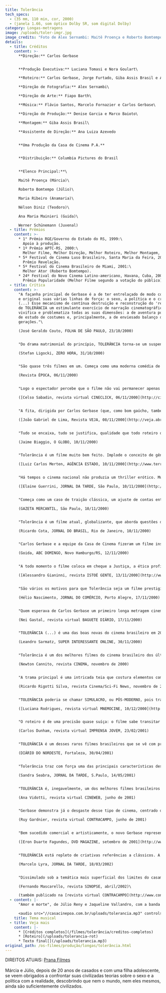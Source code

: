 ```yaml
---
title: Tolerância
tech_specs:
  - (35 mm, 110 min, cor, 2000)
  - (janela 1.66, som óptico Dolby SR, som digital Dolby)
category: Longas-metragens
image: /uploads/toler-imgr.jpg
image_credits: "Foto de Alex Sernambi: Maitê Proença e Roberto Bomtempo"
details:
  - title: Créditos
    content: >-
      **Direção:** Carlos Gerbase


      **Produção Executiva:** Luciana Tomasi e Nora Goulart\

      **Roteiro:** Carlos Gerbase, Jorge Furtado, Giba Assis Brasil e Alvaro Luiz Teixeira\

      **Direção de Fotografia:** Alex Sernambi\

      **Direção de Arte:** Fiapo Barth\

      **Música:** Flávio Santos, Marcelo Fornazier e Carlos Gerbase\

      **Direção de Produção:** Denise Garcia e Marco Baioto\

      **Montagem:** Giba Assis Brasil\

      **Assistente de Direção:** Ana Luiza Azevedo


      **Uma Produção da Casa de Cinema P.A.**


      **Distribuição:** Columbia Pictures do Brasil


      **Elenco Principal:**\

      Maitê Proença (Márcia)\

      Roberto Bomtempo (Júlio)\

      Maria Ribeiro (Anamaria)\

      Nélson Diniz (Teodoro)\

      Ana Maria Mainieri (Guida)\

      Werner Schünemann (Juvenal)
  - title: Prêmios
    content: >-
      * 1° Prêmio RGE/Governo do Estado do RS, 1999:\
        Apoio à produção.
      * 1º Prêmio APTC-RS, 2000:\
        Melhor Filme, Melhor Direção, Melhor Roteiro, Melhor Montagem, Melhor Música, Melhor Som, Melhor Direção de Arte
      * 5º Festival de Cinema Luso Brasileiro, Santa Maria da Feira, 2001:\
        Prêmio Revelação.
      * 5º Festival do Cinema Brasileiro de Miami, 2001:\
        Melhor Ator (Roberto Bomtempo).
      * 24º Festival do Novo Cinema Latino-americano, Havana, Cuba, 2002:\
        Prêmio Popularidade (Melhor Filme segundo a votação do público)
  - title: Crítica
    content: >-
      "A façanha principal de Gerbase é a de ter entrelaçado de modo competente
      e original suas várias linhas de força: o sexo, a política e o crime.
      (...) Esse mecanismo de contínua destruição e reconstrução do 'real' faz
      de TOLERÂNCIA um estimulante exercício de narração cinematográfica, que
      vivifica e problematiza todas as suas dimensões: a de aventura policial, a
      de estudo de costumes e, principalmente, a de enviesado balanço de
      gerações."\

      (José Geraldo Couto, FOLHA DE SÃO PAULO, 23/10/2000)


      "Do drama matrimonial do princípio, TOLERÂNCIA torna-se um suspense eficiente, em que Gerbase usa o recurso da não-linearidade. TOLERÂNCIA vale o ingresso."\

      (Stefan Ligocki, ZERO HORA, 31/10/2000)


      "São quase três filmes em um. Começa como uma moderna comédia de costumes, vira um drama conjugal barra-pesada e termina como um suspense bem arquitetado. (...) O resultado é uma hábil mistura de ingredientes. TOLERÂNCIA consegue ser despretensioso sem cair na banalidade."\

      (Revista ÉPOCA, 06/11/2000)


      "Logo o espectador percebe que o filme não vai permanecer apenas no plano das idéias e das reflexões. Pelo contrário, ele vai além, muito além, sempre brindando o público com dúvidas e armadilhas perspicazes, como deve acontecer num bom drama policial. (...) Competente e eficiente, o filme envolve e prende a atenção do espectador. É mais um belo trabalho brasileiro que merece ser conferido na tela grande."\

      ([Celso Sabadin, revista virtual CINECLICK, 06/11/2000](http://cinema.cineclick.uol.com.br/index.php/criticas/imprimir/titulo/tolerancia/id/129))


      "A fita, dirigida por Carlos Gerbase (que, como bom gaúcho, também é escritor e acaba de lançar um novo livro), é modernérrima. Tem troca de casais, banda de rock pauleira formada por mulheres. Poderia ser filmada em qualquer metrópole brasileira, exceto por alguns detalhes. Todos os personagens se tratam por tu. Até Maitê Proença, que é paulista, aprendeu a chamar policial de brigadiano. E o personagem de Roberto Bomtempo trabalha com computação gráfica e, a certa altura, aparece encarando um chimarrão."\

      ([João Gabriel de Lima, Revista VEJA, 08/11/2000](http://veja.abril.com.br/081100/p_048.html))


      "Tudo se encaixa, tudo se justifica, qualidade que todo roteiro quebra-cabeças persegue, mas quase nenhum alcança. Tolerância é um filme afilado na teoria, exemplar na execução e, o mais importante, capaz de somar apelo comercial e inteligência."\

      (Jaime Biaggio, O GLOBO, 10/11/2000)


      "Tolerância é um filme muito bem feito. Implode o conceito de gênero, porque trafega por vários deles, o que não deixa de revelar que outra das preocupações de Gerbase, além de (re)ver criticamente os ideais da geração de 68, é discutir a própria linguagem."\

      ([Luiz Carlos Merten, AGÊNCIA ESTADO, 10/11/2000](http://www.terra.com.br/cinema/drama/tolerancia.htm))


      "Há tempos o cinema nacional não produzia um thriller erótico. Muito menos um envolvente. Tolerância, de Carlos Gerbase, dá a largada como um drama conjugal, mas pouco a pouco prende a atenção do espectador enveredando pelo suspense."\

      ([Elaine Guerrini, JORNAL DA TARDE, São Paulo, 10/11/2000](http://www.terra.com.br/cinema/noticias/2000/11/10/006.htm))


      "Começa como um caso de traição clássica, um ajuste de contas entre marido e mulher, passa por thriller policial e ainda questiona os valores morais de uma geração livre. Tudo costurado com talento."\

      (GAZETA MERCANTIL, São Paulo, 10/11/2000)


      "Tolerância é um filme atual, globalizante, que aborda questões diretamente ligadas ao país, como a incompatibilidade entre o discurso da justiça e a realidade social, assim como temas universais, como a nova ordem imposta pelo fenômeno da virtualidade. Num mundo em que o real é cada vez mais manipulável, a tolerância corre o risco de tornar uma utopia. Azar da civilização."\

      (Ricardo Cota, JORNAL DO BRASIL, Rio de Janeiro, 10/11/2000)


      "Carlos Gerbase e a equipe da Casa de Cinema fizeram um filme instigante e moderno, que não se esgota a uma primeira visão. Tolerância consegue, ao mesmo tempo, ser irônico e assustador, mostrando muito de nossa realidade atual em termos comportamentais e políticos."\

      (Goida, ABC DOMINGO, Novo Hamburgo/RS, 12/11/2000)


      "A todo momento o filme coloca em cheque a Justiça, a ética profissional, a fidelidade no casamento e assim por diante. A tolerância, no caso dos personagens, muito bem interpretados, atinge graus de elasticidade impressionantes. O diretor, que também assina o roteiro com Jorge Furtado, Giba Assis Brasil e Álvaro Teixeira, faz um paralelo com o País e a população hoje. E acerta em cheio."\

      ([Alessandro Gianinni, revista ISTOÉ GENTE, 13/11/2000](http://www.terra.com.br/istoegente/67/divearte/cine_tolerancia.htm))


      "São vários os motivos para que Tolerância seja um filme prestigiado. Gerbase se aproxima das formas clássicas da narrativa, mas não se recusa a ser moderno. E seu filme possui a primeira e essencial virtude: procura expressar-se através da observação de personagens autênticos. Eis um relato que procura falar do mundo olhando para as criaturas que o habitam."\

      (Hélio Nascimento, JORNAL DO COMÉRCIO, Porto Alegre, 17/11/2000)


      "Quem esperava de Carlos Gerbase um primeiro longa metragem cinematograficamente perfeito não terá surpresa alguma com TOLERÂNCIA. Dizer que é o melhor filme realizado no Rio Grande do Sul seria pouco - afinal, não temos tantos filmes assim - mas chego a ponto de não temer afirmar que, mais do que isto,TOLERÂNCIA me parece o melhor filme (enquanto produto cinematográfico) realizado no Brasil dos últimos anos. Imagem perfeita, som perfeito, montagem muito boa e uma direção de gente grande, fazem a gente sair do cinema, aqui em Porto Alegre, com um baita orgulho. Afinal, o Rio Grande do Sul sabe fazer cinema. Ou, pelo menos, Gerbase sabe, e muito bem."\

      (Nei Gastal, revista virtual BAGUETE DIÁRIO, 17/11/2000)


      "TOLERÂNCIA (...) é uma das boas novas do cinema brasileiro em 2000. E é cinema urbano, sem aquela nostalgia repleta de mauvaise conscience que obriga todo diretor, não importando sua origem, a se embrenhar na caatinga, em bumbas-meu-boi e outros artigos folclóricos para americano ver na Festa do Oscar. (...) Se você mora em Porto Alegre (...), vai reconhecer na hora que os atores estão falando de um jeito diferente. É o "porto-alegrês", uma variante do português brasileiro que guarda algumas curiosidades. A conjugação esquisita da segunda pessoa do singular é uma dessas peculiaridades praticadas ao Sul do Brasil."\

      (Leandro Sarmatz, SUPER INTERESSANTE ONLINE, 30/11/2000)


      "Tolerância é um dos melhores filmes do cinema brasileiro dos últimos anos. Além do filme propriamente dito, o modelo de produção, baseado na realização coletiva, é um exemplo a ser seguido pelo cinema brasileiro."\

      (Newton Cannito, revista CINEMA, novembro de 2000)


      "A trama principal é uma intricada teia que costura elementos como adultério, traição, assassinato e - como o próprio titulo indica - tolerância. O grande ponto positivo do roteiro - e um artifício pouco usado no cinema nacional - é deixar o espectador intrigado com as inúmeras versões dos fatos ocorridos, explicando todos os acontecimentos apenas no final. Isso faz com que o público não desgrude os olhos da tela até se convencer, verdadeiramente, não apenas do que aconteceu, mas também de como tudo aconteceu, e isso só ocorre um pouco antes dos letreiros subirem pela tela."\

      (Ricardo Rigotti Silva, revista Cinema/Sci-Fi News, novembro de 2000)


      "TOLERÂNCIA poderia se chamar SIMULACRO, ou PÓS-MODERNO, pois trata , e muito, da simulação, da perda do real. É o simulacro cinema, falando sobre simulações, de ideais, de imagens, de situações, a própria trama é uma simulação, onde uma aparente vingança pode ser um ato de amor, ou uma aventura policial pode ser um manifesto sobre a condição humana."\

      ([Luciana Rodrigues, revista virtual MNEMOCINE, 10/12/2000](http://www.mnemocine.com.br/cinema/crit/tolerancia_lu.htm))


      "O roteiro é de uma precisão quase suíça: o filme sabe transitar pelo drama conjugal, pelo suspense urbano, pela crônica de costumes e até mesmo pela aventura adolescente sem abdicar de algo que não poucos cineastas esquecem: coerência. Acima de tudo, TOLERÂNCIA é um filme em que o espectador acredita e que, por mais que a trama dê reviravoltas – o que acontece, principalmente, no terço final – este não diminui o seu interesse da mesma forma como não diminui a sua credibilidade.\

      (Carlos Dunham, revista virtual IMPRENSA JOVEM, 23/02/2001)


      "TOLERÂNCIA é um desses raros filmes brasileiros que se vê com prazer e admiração. O roteiro, surpreendentemente enxuto, desenvolve um enredo sobre a capacidade e as conseqüências da tolerância. (...) A traição, o desejo e a manipulação são as tônicas desse inteligente enredo retratando a sociedade brasileira e seus casos de impunidade. (...) TOLERÂNCIA é a prova de um filme que deu certo."\

      (DIÁRIO DO NORDESTE, Fortaleza, 30/04/2001)


      "Tolerância traz com força uma das principais características desses criadores gaúchos, que é a engenhosidade para lidar com o tempo. Em pouquíssimas e leves imagens e uma voz em off, o espectador já fica sabendo quem são os personagens e o que fazem ali. E o faz crer que o filme parecerá uma história de amor. Não é. De preferência, tire o povinho de até 16 anos da sala."\

      (Sandra Seabra, JORNAL DA TARDE, S.Paulo, 14/05/2001)


      "TOLERÂNCIA é, inegavelmente, um dos melhores filmes brasileiros lançados recentemente, com uma narrativa cinematográfica perfeita, entrelaçando trama policial, sexo, política e a ética dos relacionamentos num mesmo caldeirão, sem jamais perder a mão. Mais uma boa surpresa de um dos pólos mais importantes de cinema do país."\

      (Ana Vidotti, revista virtual CINEWEB, junho de 2001)


      "Gerbase demonstra já o desgaste desse tipo de cinema, centrado demais em contar bem uma história e se esquecendo que essa história pode ter uma contrapartida na realidade. Gerbase em TOLERÂNCIA é um excelente aluno de cinema, mas que não consegue perceber nada da realidade. Resta a essa geração, talentosa sem dúvida, poder reaprender a observar a realidade. É preciso."\

      (Ruy Gardnier, revista virtual CONTRACAMPO, junho de 2001)


      "Bem sucedido comercial e artisticamente, o novo Gerbase representa um porto seguro na evolução do estilo de filmar de seu diretor desde os tempos de Inverno (1983). (...) Gerbase demonstra especial sensibilidade em dirigir seus atores, conferindo harmonia interpretativa a um elenco diferenciado de intérpretes em que a beleza despojada de Maitê Proença se mede com a tensão interior de Roberto Bontempo e (...) com os descontraídos e sensuais jovens em cena."\

      ([Eron Duarte Fagundes, DVD MAGAZINE, setembro de 2001](http://www.dvdmagazine.com.br/Fala_Eron/civilizada_classe_media.htm))


      "TOLERÂNCIA está repleto de criativas referências a clássicos. A história do assassinato, cometido pelo cliente de Maitê, muda a cada versão, a exemplo do belíssimo 'Rashomon', de Kurosawa. Bomtempo é flagrado com a arma do crime, como Cary Grant em 'Intriga Internacional'; e o sangue escorrendo pela pia é uma referência clara à parte final da cena do chuveiro de 'Psicose'. (...) No todo, uma diversão inteligente, que agrada e faz pensar."\

      (Marcelo Lyra, JORNAL DA TARDE, 18/03/2002)


      "Dissimulado sob a temática mais superficial dos limites do casamento semi-aberto em sua relação com a resignação contra-cultural ao status quo, creio que o tema central que se revela, no filme, é o do sitiamento da masculinidade frente a uma mulher emancipada profissional e sexualmente. (...) É no seu diálogo com a estética noir, nas suas aproximações ou afastamentos para com ela, que o filme produz alguns de seus sentidos mais instigantes. E estes dizem respeito direto a um dos mitos locais mais caros: o da hombridade do gaúcho."\

      (Fernando Mascarello, revista SINOPSE, abril/2002)\

      (também publicado na [revista virtual CONTRACAMPO](http://www.contracampo.com.br/47/tolerancianoir.htm), janeiro/2003)
  - content: |-
      "Amor e morte", de Júlio Reny e Jaqueline Vallandro, com a banda Dolly

      <audio src="//casacinepoa.com.br/uploads/tolerancia.mp3" controls />
    title: Tema musical
  - title: Veja mais
    content: |-
      * [Créditos completos](/filmes/tolerância/creditos-completos)
      * [Roteiro](/uploads/tolerancia-rot)
      * Texto final[](/uploads/tolerancia.mp3)
original_path: /os-filmes/produção/longas/tolerância.html
---
```

D﻿IREITOS ATUAIS: [Prana Filmes](https://www.pranafilmes.com.br/)\
\
Márcia e Júlio, depois de 20 anos de casados e com uma filha adolescente, se veem obrigados a confrontar suas civilizadas teorias sobre o sexo e a política com a realidade, descobrindo que nem o mundo, nem eles mesmos, ainda são suficientemente civilizados.